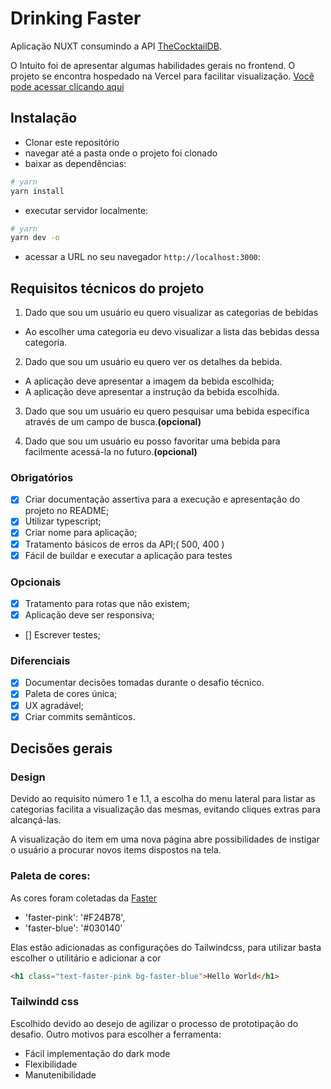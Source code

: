 # Drinking Faster

Aplicação NUXT consumindo a API [TheCocktailDB](https://www.thecocktaildb.com/api.php).

O Intuito foi de apresentar algumas habilidades gerais no frontend.
O projeto se encontra hospedado na Vercel para facilitar visualização.
[Você pode acessar clicando aqui](https://drinking-faster.vercel.app/)

## Instalação

- Clonar este repositório
- navegar até a pasta onde o projeto foi clonado
- baixar as dependências:
```bash
# yarn
yarn install
```

- executar servidor localmente: 
```bash
# yarn
yarn dev -o 
```

- acessar a URL no seu navegador `http://localhost:3000`:

## Requisitos técnicos do projeto

1. Dado que sou um usuário eu quero visualizar as categorias de bebidas
* Ao escolher uma categoria eu devo visualizar a lista das bebidas dessa categoria.

2. Dado que sou um usuário eu quero ver os detalhes da bebida.
* A aplicação deve apresentar a imagem da bebida escolhida;
* A aplicação deve apresentar a instrução da bebida escolhida.

3. Dado que sou um usuário eu quero pesquisar uma bebida específica através de um campo de busca.**(opcional)**

4. Dado que sou um usuário eu posso favoritar uma bebida para facilmente acessá-la no futuro.**(opcional)**

### Obrigatórios

- [x] Criar documentação assertiva para a execução e apresentação do projeto no README;
- [x] Utilizar typescript;
- [x] Criar nome para aplicação;
- [x] Tratamento básicos de erros da API;( 500, 400 )
- [x] Fácil de buildar e executar a aplicação para testes

### Opcionais

- [x] Tratamento para rotas que não existem;
- [x] Aplicação deve ser responsiva;
- [] Escrever testes;

### Diferenciais

- [x] Documentar decisões tomadas durante o desafio técnico.
- [x] Paleta de cores única;
- [x] UX agradável;
- [x] Criar commits semânticos.

## Decisões gerais

### Design

Devido ao requisito número 1 e 1.1, a escolha do menu lateral para listar as categorias 
facilita a visualização das mesmas, evitando cliques extras para alcançá-las.

A visualização do item em uma nova página abre possibilidades de instigar o usuário a procurar novos items dispostos na tela.

### Paleta de cores:

As cores foram coletadas da [Faster](https://fstr.co)
- 'faster-pink': '#F24B78',
- 'faster-blue': '#030140'

Elas estão adicionadas as configurações do Tailwindcss, para utilizar basta escolher o utilitário e adicionar a cor
```html
<h1 class="text-faster-pink bg-faster-blue">Hello World</h1>
```

### Tailwindd css

Escolhido devido ao desejo de agilizar o processo de prototipação do desafio.
Outro motivos para escolher a ferramenta:
- Fácil implementação do dark mode
- Flexibilidade
- Manutenibilidade





